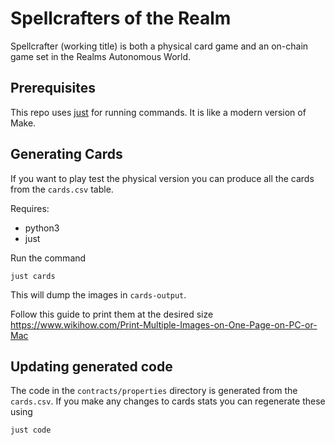 # Spellcrafters of the Realm

Spellcrafter (working title) is both a physical card game and an on-chain game set in the Realms Autonomous World.

## Prerequisites

This repo uses [just](https://github.com/casey/just) for running commands. It is like a modern version of Make.
## Generating Cards 

If you want to play test the physical version you can produce all the cards from the `cards.csv` table.

Requires:
- python3
- just 

Run the command

```shell
just cards
```

This will dump the images in `cards-output`.

Follow this guide to print them at the desired size https://www.wikihow.com/Print-Multiple-Images-on-One-Page-on-PC-or-Mac

## Updating generated code

The code in the `contracts/properties` directory is generated from the `cards.csv`. If you make any changes to cards stats you can regenerate these using

```shell
just code
```
